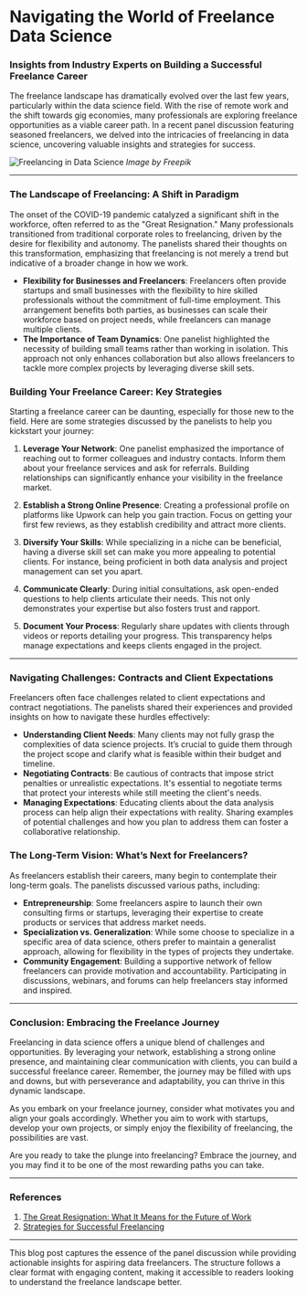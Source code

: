 # Navigating the World of Freelance Data Science
### Insights from Industry Experts on Building a Successful Freelance Career

The freelance landscape has dramatically evolved over the last few years, particularly within the data science field. With the rise of remote work and the shift towards gig economies, many professionals are exploring freelance opportunities as a viable career path. In a recent panel discussion featuring seasoned freelancers, we delved into the intricacies of freelancing in data science, uncovering valuable insights and strategies for success.

![Freelancing in Data Science](https://example.com/freelancing-data-science.jpg) *Image by Freepik*

* * *

### The Landscape of Freelancing: A Shift in Paradigm

The onset of the COVID-19 pandemic catalyzed a significant shift in the workforce, often referred to as the "Great Resignation." Many professionals transitioned from traditional corporate roles to freelancing, driven by the desire for flexibility and autonomy. The panelists shared their thoughts on this transformation, emphasizing that freelancing is not merely a trend but indicative of a broader change in how we work.

- **Flexibility for Businesses and Freelancers**: Freelancers often provide startups and small businesses with the flexibility to hire skilled professionals without the commitment of full-time employment. This arrangement benefits both parties, as businesses can scale their workforce based on project needs, while freelancers can manage multiple clients.
- **The Importance of Team Dynamics**: One panelist highlighted the necessity of building small teams rather than working in isolation. This approach not only enhances collaboration but also allows freelancers to tackle more complex projects by leveraging diverse skill sets.

### Building Your Freelance Career: Key Strategies

Starting a freelance career can be daunting, especially for those new to the field. Here are some strategies discussed by the panelists to help you kickstart your journey:

1. **Leverage Your Network**: One panelist emphasized the importance of reaching out to former colleagues and industry contacts. Inform them about your freelance services and ask for referrals. Building relationships can significantly enhance your visibility in the freelance market.

2. **Establish a Strong Online Presence**: Creating a professional profile on platforms like Upwork can help you gain traction. Focus on getting your first few reviews, as they establish credibility and attract more clients. 

3. **Diversify Your Skills**: While specializing in a niche can be beneficial, having a diverse skill set can make you more appealing to potential clients. For instance, being proficient in both data analysis and project management can set you apart.

4. **Communicate Clearly**: During initial consultations, ask open-ended questions to help clients articulate their needs. This not only demonstrates your expertise but also fosters trust and rapport.

5. **Document Your Process**: Regularly share updates with clients through videos or reports detailing your progress. This transparency helps manage expectations and keeps clients engaged in the project.

* * *

### Navigating Challenges: Contracts and Client Expectations

Freelancers often face challenges related to client expectations and contract negotiations. The panelists shared their experiences and provided insights on how to navigate these hurdles effectively:

- **Understanding Client Needs**: Many clients may not fully grasp the complexities of data science projects. It’s crucial to guide them through the project scope and clarify what is feasible within their budget and timeline.
- **Negotiating Contracts**: Be cautious of contracts that impose strict penalties or unrealistic expectations. It's essential to negotiate terms that protect your interests while still meeting the client's needs.
- **Managing Expectations**: Educating clients about the data analysis process can help align their expectations with reality. Sharing examples of potential challenges and how you plan to address them can foster a collaborative relationship.

### The Long-Term Vision: What’s Next for Freelancers?

As freelancers establish their careers, many begin to contemplate their long-term goals. The panelists discussed various paths, including:

- **Entrepreneurship**: Some freelancers aspire to launch their own consulting firms or startups, leveraging their expertise to create products or services that address market needs.
- **Specialization vs. Generalization**: While some choose to specialize in a specific area of data science, others prefer to maintain a generalist approach, allowing for flexibility in the types of projects they undertake.
- **Community Engagement**: Building a supportive network of fellow freelancers can provide motivation and accountability. Participating in discussions, webinars, and forums can help freelancers stay informed and inspired.

* * *

### Conclusion: Embracing the Freelance Journey

Freelancing in data science offers a unique blend of challenges and opportunities. By leveraging your network, establishing a strong online presence, and maintaining clear communication with clients, you can build a successful freelance career. Remember, the journey may be filled with ups and downs, but with perseverance and adaptability, you can thrive in this dynamic landscape.

As you embark on your freelance journey, consider what motivates you and align your goals accordingly. Whether you aim to work with startups, develop your own projects, or simply enjoy the flexibility of freelancing, the possibilities are vast. 

Are you ready to take the plunge into freelancing? Embrace the journey, and you may find it to be one of the most rewarding paths you can take.

* * *

### References
1. [The Great Resignation: What It Means for the Future of Work](https://www.example.com)
2. [Strategies for Successful Freelancing](https://www.example.com)

--- 

This blog post captures the essence of the panel discussion while providing actionable insights for aspiring data freelancers. The structure follows a clear format with engaging content, making it accessible to readers looking to understand the freelance landscape better.